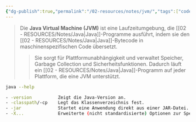 ```yaml
---
{"dg-publish":true,"permalink":"/02-resources/notes/jvm/","tags":["code/java"],"noteIcon":"","updated":"2025-09-05T10:12:30.000+02:00"}
---
```


>Die **Java Virtual Machine (JVM)** ist eine Laufzeitumgebung, die [[02 - RESOURCES/Notes/Java\|Java]]-Programme ausführt, indem sie den [[02 - RESOURCES/Notes/Java\|Java]]-Bytecode in maschinenspezifischen Code übersetzt. 
>>Sie sorgt für Plattformunabhängigkeit und verwaltet Speicher, Garbage Collection und Sicherheitsfunktionen. Dadurch läuft ein [[02 - RESOURCES/Notes/Java\|Java]]-Programm auf jeder Plattform, die eine JVM unterstützt.

```bash
java --help

- -version          Zeigt die Java-Version an.
- -classpath/-cp    Legt das Klassenverzeichnis fest.
- -jar              Startet eine Anwendung direkt aus einer JAR-Datei.
- -X...             Erweiterte (nicht standardisierte) Optionen zur Speicherverwaltung und Diagnose.

```